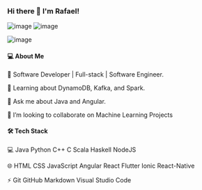### Hi there 👋 I'm Rafael!

 ![image](https://user-images.githubusercontent.com/11542233/144067492-59ea9b90-56fa-4578-83ec-cb58839e56f7.png)
![image](https://user-images.githubusercontent.com/11542233/144067617-4b97e96c-7d94-445d-a09e-fdaee0ea9c27.png)

![image](https://user-images.githubusercontent.com/11542233/144068200-a1b2275a-e6f9-489f-9a3c-00922b4d5a17.png|https://www.linkedin.com/in/rafael-souza-9a315116a/)


#### 💻 About Me

🔭   Software Developer | Full-stack | Software Engineer.

🌱   Learning about DynamoDB, Kafka, and Spark.

💬   Ask me about Java and Angular.

👯   I’m looking to collaborate on Machine Learning Projects

#### 🛠  Tech Stack

💻   Java Python  C++  C  Scala  Haskell  NodeJS  

🌐   HTML  CSS  JavaScript  Angular  React  Flutter   Ionic   React-Native

⚡   Git  GitHub  Markdown  Visual Studio Code  
